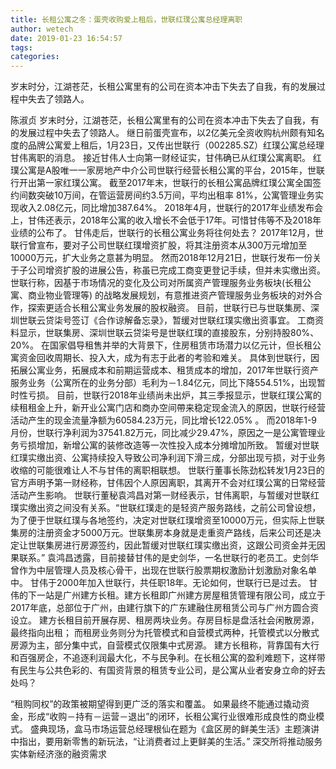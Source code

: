 ```yaml
---
title: 长租公寓之冬：蛋壳收购爱上租后，世联红璞公寓总经理离职
author: wetech
date: 2019-01-23 16:54:57
tags: 
categories: 
---
```

岁末时分，江湖苍茫，长租公寓里有的公司在资本冲击下失去了自我，有的发展过程中失去了领路人。
<!-- more -->
陈淑贞
岁末时分，江湖苍茫，长租公寓里有的公司在资本冲击下失去了自我，有的发展过程中失去了领路人。
继日前蛋壳宣布，以2亿美元全资收购杭州颇有知名度的品牌公寓爱上租后，1月23日，又传出世联行（002285.SZ）红璞公寓总经理甘伟离职的消息。
接近甘伟人士向第一财经证实，甘伟确已从红璞公寓离职。
红璞公寓是A股唯一一家房地产中介公司世联行经营长租公寓的平台，2015年，世联行开出第一家红璞公寓。
截至2017年末，世联行的长租公寓品牌红璞公寓全国签约间数突破10万间，在管运营房间约3.5万间，平均出租率 81%，公寓管理业务实现收入2.08亿元，同比增加387.64%。
2018年4月，世联行的2017年业绩发布会上，甘伟还表示，2018年公寓的收入增长不会低于17年。可惜甘伟等不及2018年业绩的公布了。
甘伟走后，世联行的长租公寓业务将往何处去？
2017年12月，世联行曾宣布，要对子公司世联红璞增资扩股，将其注册资本从300万元增加至10000万元，扩大业务之意甚为明显。
然而2018年12月21日，世联行发布一份关于子公司增资扩股的进展公告，称虽已完成工商变更登记手续，但并未实缴出资。
世联行称，因基于市场情况的变化及公司对所属资产管理服务业务板块(长租公寓、商业物业管理等) 的战略发展规划，有意推进资产管理服务业务板块的对外合作，探索更适合长租公寓业务发展的股权融资。
目前，世联行已与世联集房、深圳世联云贷柒号签订《合作谅解备忘录》，暂缓对世联红璞实缴出资事宜。 工商资料显示，世联集房、深圳世联云贷柒号是世联红璞的直接股东，分别持股80%、20%。
在国家倡导租售并举的大背景下，住房租赁市场潜力以亿元计，但长租公寓资金回收周期长、投入大，成为有志于此者的考验和难关。
具体到世联行，因拓展公寓业务，拓展成本和前期运营成本、租赁成本的增加，2017年世联行资产服务业务（公寓所在的业务分部）毛利为－1.84亿元，同比下降554.51%，出现暂时性亏损。
目前，世联行2018年业绩尚未出炉，其三季报显示，世联红璞公寓的续租租金上升，新开业公寓门店和商办空间帶来稳定现金流入的原因，世联行经营活动产生的现金流量净额为60584.23万元，同比增长122.05% 。
而2018年1-9月份，世联行净利润为37541.82万元，同比减少29.47%，原因之一是公寓管理业务亏损增加，新增公寓的装修改造等一次性投入成本分摊增加所致。
暂缓对世联红璞实缴出资、公寓持续投入导致公司净利润下滑三成，分部出现亏损，对于业务收缩的可能很难让人不与甘伟的离职相联想。
世联行董事长陈劲松转发1月23日的官方声明予第一财经称，甘伟因个人原因离职，其离开不会对红璞公寓的日常经营活动产生影响。
世联行董秘袁鸿昌对第一财经表示，甘伟离职，与暂缓对世联红璞实缴出资之间没有关系。“世联红璞走的是轻资产服务路线，之前公司曾设想，为了便于世联红璞与各地签约，决定对世联红璞增资至10000万元，但实际上世联集房的注册资金才5000万元。世联集房本身就是走重资产路线，后来公司还是决定让世联集房进行房源签约，因此暂缓对世联红璞实缴出资，这跟公司资金并无因果联系。”
袁鸿昌透露，目前接替甘伟的是史剑华，一名世联行的老员工。史剑华曾作为中层管理人员及核心骨干，出现在世联行股票期权激励计划激励对象名单中。
甘伟于2000年加入世联行，共任职18年。无论如何，世联行已是过去。
甘伟的下一站是广州建方长租。建方长租即广州建方房屋租赁管理有限公司，成立于2017年底，总部位于广州，由建行旗下的广东建融住房租赁公司与广州方圆合资设立。
建方长租目前开展存房、租房两块业务。存房目标是盘活社会闲散房源，最终指向出租；
而租房业务则分为托管模式和自营模式两种，托管模式以分散式房源为主，部分集中式，自营模式仅限集中式房源。
建方长租称，背靠国有大行和百强房企，不追逐利润最大化，不与民争利。在长租公寓的盈利难题下，这样带有民生与公共色彩的、有国资背景的租赁专业公司，是公寓从业者安身立命的好去处吗？
 
 
“租购同权”的政策被期望得到更广泛的落实和覆盖。
如果最终不能通过撬动资金，形成“收购－持有－运营－退出”的闭环，长租公寓行业很难形成良性的商业模式。
盛典现场，盒马市场运营总经理根仙在题为《盒区房的鲜美生活》主题演讲中指出，要用新零售的新玩法，“让消费者过上更鲜美的生活。”
深交所将推动服务实体新经济涨的融资需求
